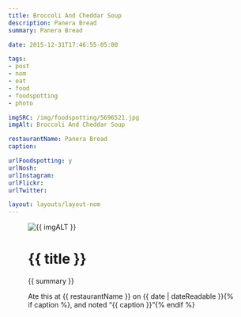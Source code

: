 ```yaml
---
title: Broccoli And Cheddar Soup
description: Panera Bread
summary: Panera Bread

date: 2015-12-31T17:46:55-05:00

tags:
- post
- nom
- eat
- food
- foodspotting
- photo

imgSRC: /img/foodspotting/5696521.jpg
imgAlt: Broccoli And Cheddar Soup

restaurantName: Panera Bread
caption: 

urlFoodspotting: y
urlNosh: 
urlInstagram: 
urlFlickr:
urlTwitter: 

layout: layouts/layout-nom
---
```

<figure class="nom">
	<img class="u-photo img-border" src="{{ imgSRC }}" alt="{{ imgALT }}">
	<figcaption>
		<h1 class="title p-name">{{ title }}</h1>
		<p class="summary">{{ summary }}</p>
		<p>Ate this at {{ restaurantName }} on <time class="dt-published" datetime="{{ date | dateIso }}">{{ date | dateReadable }}</time>{% if caption %}, and noted <q class="caption">{{ caption }}</q>{% endif %}
	</figcaption>
</figure>
